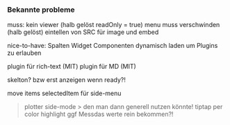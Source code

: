 
### Bekannte probleme

muss:
kein viewer (halb gelöst readOnly = true)
menu muss verschwinden (halb gelöst)
eintellen von SRC für image und embed

nice-to-have:
Spalten Widget
Componenten dynamisch laden um Plugins zu erlauben

plugin für rich-text (MIT)
plugin für MD (MIT)

skelton? bzw erst anzeigen wenn ready?!

move items
selectedItem für side-menu
> plotter side-mode > den man dann generell nutzen könnte!
tiptap per color highlight ggf Messdas werte rein bekommen?!